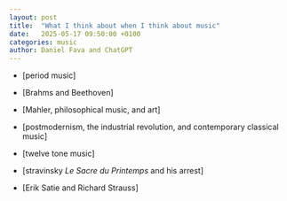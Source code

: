 ```yaml
---
layout: post
title:  "What I think about when I think about music"
date:   2025-05-17 09:50:00 +0100
categories: music
author: Daniel Fava and ChatGPT
---
```


- [period music]
- [Brahms and Beethoven]
- [Mahler, philosophical music, and art]
- [postmodernism, the industrial revolution, and contemporary classical music]

- [twelve tone music]
- [stravinsky _Le Sacre du Printemps_ and his arrest]
- [Erik Satie and Richard Strauss]
